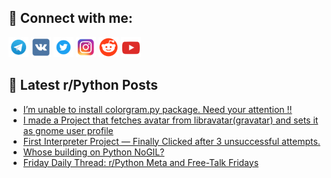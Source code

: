 ## 🔎 Connect with me:
[<img src="https://github.com/bullbesh/bullbesh/blob/main/images/Telegram.png" width="32" height="32" />](https://t.me/bullbesh)
[<img src="https://github.com/bullbesh/bullbesh/blob/main/images/VK.png" width="32" height="32" />](https://vk.com/bullbesh)
[<img src="https://github.com/bullbesh/bullbesh/blob/main/images/Twitter.png" width="32" height="32" />](https://twitter.com/bullbesh1)
[<img src="https://github.com/bullbesh/bullbesh/blob/main/images/Instagram.png" width="32" height="32" />](https://www.instagram.com/bullbesh)
[<img src="https://github.com/bullbesh/bullbesh/blob/main/images/Reddit.png" width="32" height="32" />](https://www.reddit.com/user/bullbesh)
[<img src="https://github.com/bullbesh/bullbesh/blob/main/images/YouTube.png" width="32" height="32" />](https://www.youtube.com/channel/UCtfjRs6uzgq5mfm8S06WTcg)

## 📕 Latest r/Python Posts
<!-- BLOG-POST-LIST:START -->
- [I’m unable to install colorgram.py package. Need your attention !!](https://www.reddit.com/r/Python/comments/1hihkfq/im_unable_to_install_colorgrampy_package_need/)
- [I made a Project that fetches avatar from libravatar&lpar;gravatar&rpar; and sets it as gnome user profile](https://www.reddit.com/r/Python/comments/1hih5n2/i_made_a_project_that_fetches_avatar_from/)
- [First Interpreter Project — Finally Clicked after 3 unsuccessful attempts.](https://www.reddit.com/r/Python/comments/1hifbg5/first_interpreter_project_finally_clicked_after_3/)
- [Whose building on Python NoGIL?](https://www.reddit.com/r/Python/comments/1hid4xn/whose_building_on_python_nogil/)
- [Friday Daily Thread: r/Python Meta and Free-Talk Fridays](https://www.reddit.com/r/Python/comments/1hi6vlj/friday_daily_thread_rpython_meta_and_freetalk/)
<!-- BLOG-POST-LIST:END -->
